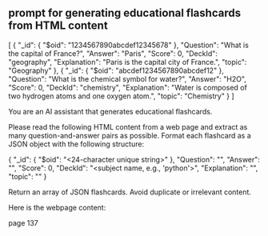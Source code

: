 ## prompt for generating educational flashcards from HTML content
[
  {
    "_id": { "$oid": "1234567890abcdef12345678" },
    "Question": "What is the capital of France?",
    "Answer": "Paris",
    "Score": 0,
    "DeckId": "geography",
    "Explanation": "Paris is the capital city of France.",
    "topic": "Geography"
  },
  {
    "_id": { "$oid": "abcdef1234567890abcdef12" },
    "Question": "What is the chemical symbol for water?",
    "Answer": "H2O",
    "Score": 0,
    "DeckId": "chemistry",
    "Explanation": "Water is composed of two hydrogen atoms and one oxygen atom.",
    "topic": "Chemistry"
  }
]

You are an AI assistant that generates educational flashcards.

Please read the following HTML content from a web page and extract as many question-and-answer pairs as possible. Format each flashcard as a JSON object with the following structure:

{
  "_id": { "$oid": "<24-character unique string>" },
  "Question": "<question text>",
  "Answer": "<concise answer>",
  "Score": 0,
  "DeckId": "<subject name, e.g., 'python'>",
  "Explanation": "<optional explanation or same as answer>",
  "topic": "<topic name>"
}

Return an array of JSON flashcards. Avoid duplicate or irrelevant content.

Here is the webpage content:
<INSERT HTML OR TEXT CONTENT HERE>


page 137
